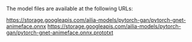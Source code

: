 The model files are available at the following URLs:

https://storage.googleapis.com/ailia-models/pytorch-gan/pytorch-gnet-animeface.onnx
https://storage.googleapis.com/ailia-models/pytorch-gan/pytorch-gnet-animeface.onnx.prototxt
